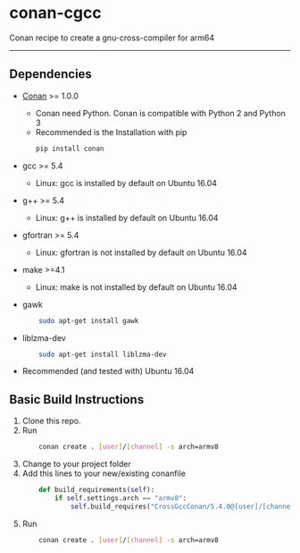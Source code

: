 # conan-cgcc
Conan recipe to create a gnu-cross-compiler for arm64

---

## Dependencies
* [Conan](https://conan.io/) >= 1.0.0 
    * Conan need Python. Conan is compatible with Python 2 and Python 3 
    * Recommended is the Installation with pip
        ```bash
        pip install conan
        ```

* gcc >=  5.4
    * Linux: gcc is installed by default on Ubuntu 16.04
* g++ >=  5.4
    * Linux: g++ is installed by default on Ubuntu 16.04
* gfortran >= 5.4
    * Linux: gfortran is not installed by default on Ubuntu 16.04 
* make >=4.1
    * Linux: make is not installed by default on Ubuntu 16.04  
* gawk
    ```bash
        sudo apt-get install gawk
    ```
* liblzma-dev
    ```bash
        sudo apt-get install liblzma-dev
    ```
* Recommended (and tested with) Ubuntu 16.04
## Basic Build Instructions

1. Clone this repo.
2. Run 
    ```bash
        conan create . [user]/[channel] -s arch=armv8
    ```
3. Change to your project folder
4. Add this lines to your new/existing conanfile 
    ```python
        def build_requirements(self):
            if self.settings.arch == "armv8":
                self.build_requires("CrossGccConan/5.4.0@[user]/[channel]")
    ```
5. Run
    ```bash
        conan create . [user]/[channel] -s arch=armv8
    ```
